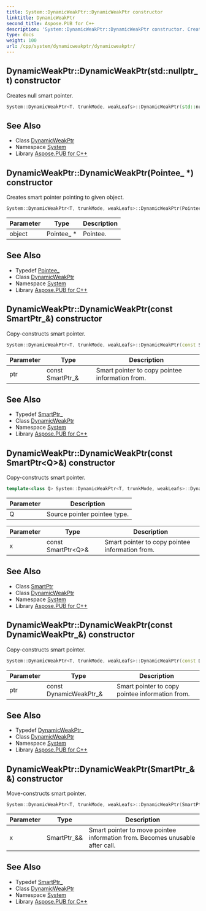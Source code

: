 ```yaml
---
title: System::DynamicWeakPtr::DynamicWeakPtr constructor
linktitle: DynamicWeakPtr
second_title: Aspose.PUB for C++
description: 'System::DynamicWeakPtr::DynamicWeakPtr constructor. Creates null smart pointer in C++.'
type: docs
weight: 100
url: /cpp/system/dynamicweakptr/dynamicweakptr/
---
```

## DynamicWeakPtr::DynamicWeakPtr(std::nullptr_t) constructor


Creates null smart pointer.

```cpp
System::DynamicWeakPtr<T, trunkMode, weakLeafs>::DynamicWeakPtr(std::nullptr_t=nullptr)
```

## See Also

* Class [DynamicWeakPtr](../)
* Namespace [System](../../)
* Library [Aspose.PUB for C++](../../../)
## DynamicWeakPtr::DynamicWeakPtr(Pointee_ *) constructor


Creates smart pointer pointing to given object.

```cpp
System::DynamicWeakPtr<T, trunkMode, weakLeafs>::DynamicWeakPtr(Pointee_ *object)
```


| Parameter | Type | Description |
| --- | --- | --- |
| object | Pointee_ * | Pointee. |

## See Also

* Typedef [Pointee_](../pointee_/)
* Class [DynamicWeakPtr](../)
* Namespace [System](../../)
* Library [Aspose.PUB for C++](../../../)
## DynamicWeakPtr::DynamicWeakPtr(const SmartPtr_\&) constructor


Copy-constructs smart pointer.

```cpp
System::DynamicWeakPtr<T, trunkMode, weakLeafs>::DynamicWeakPtr(const SmartPtr_ &ptr)
```


| Parameter | Type | Description |
| --- | --- | --- |
| ptr | const SmartPtr_\& | Smart pointer to copy pointee information from. |

## See Also

* Typedef [SmartPtr_](../smartptr_/)
* Class [DynamicWeakPtr](../)
* Namespace [System](../../)
* Library [Aspose.PUB for C++](../../../)
## DynamicWeakPtr::DynamicWeakPtr(const SmartPtr\<Q\>\&) constructor


Copy-constructs smart pointer.

```cpp
template<class Q> System::DynamicWeakPtr<T, trunkMode, weakLeafs>::DynamicWeakPtr(const SmartPtr<Q> &x)
```


| Parameter | Description |
| --- | --- |
| Q | Source pointer pointee type. |

| Parameter | Type | Description |
| --- | --- | --- |
| x | const SmartPtr\<Q\>\& | Smart pointer to copy pointee information from. |

## See Also

* Class [SmartPtr](../../smartptr/)
* Class [DynamicWeakPtr](../)
* Namespace [System](../../)
* Library [Aspose.PUB for C++](../../../)
## DynamicWeakPtr::DynamicWeakPtr(const DynamicWeakPtr_\&) constructor


Copy-constructs smart pointer.

```cpp
System::DynamicWeakPtr<T, trunkMode, weakLeafs>::DynamicWeakPtr(const DynamicWeakPtr_ &ptr)
```


| Parameter | Type | Description |
| --- | --- | --- |
| ptr | const DynamicWeakPtr_\& | Smart pointer to copy pointee information from. |

## See Also

* Typedef [DynamicWeakPtr_](../dynamicweakptr_/)
* Class [DynamicWeakPtr](../)
* Namespace [System](../../)
* Library [Aspose.PUB for C++](../../../)
## DynamicWeakPtr::DynamicWeakPtr(SmartPtr_\&&) constructor


Move-constructs smart pointer.

```cpp
System::DynamicWeakPtr<T, trunkMode, weakLeafs>::DynamicWeakPtr(SmartPtr_ &&x)
```


| Parameter | Type | Description |
| --- | --- | --- |
| x | SmartPtr_\&& | Smart pointer to move pointee information from. Becomes unusable after call. |

## See Also

* Typedef [SmartPtr_](../smartptr_/)
* Class [DynamicWeakPtr](../)
* Namespace [System](../../)
* Library [Aspose.PUB for C++](../../../)
